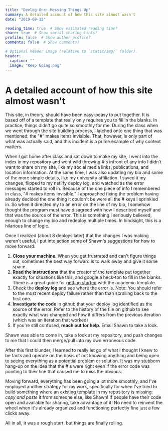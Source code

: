 ```yaml
---
title: "Devlog One: Messing Things Up" 
summary: A detailed account of how this site almost wasn't
date: "2019-09-12"

reading_time: true  # Show estimated reading time?
share: true  # Show social sharing links?
profile: false  # Show author profile?
comments: false  # Show comments?

# Optional header image (relative to `static/img/` folder).
header:
  caption: ""
  image: "Keep Going.png"
---
```


# A detailed account of how this site almost wasn't


This site, in theory, should have been easy-peasy to put together. It is based off of a template that really only requires you to fill in the blanks. In practice, things didn't go quite so smoothly for me. During the class when we went through the site building process, I latched onto one thing that was mentioned: the "#" makes items invisible. That, however, is only part of what was actually said, and this incident is a prime example of why context matters. 

When I got home after class and sat down to make my site, I went into the index in my repository and went wild throwing #'s infront of any info I didn't want to share on my site, like my social media links, publications, and location information. At the same time, I was also updating my bio and some of the more simple details, like my university affiliation. I saved it my changes, flipped to my netlify deploy log, and watched as the error messages started to roll in. Because of the one piece of info I remembered in class, "# makes items invisible," I approached fixing the problem having already decided the one thing it couldn't be were all the # keys I sprinkled in. So when it directed my to an error on the line of my bio, I somehow thought the program must have disagreed with how I described myself and that was the source of the error. This is something I seriously believed, enough to change my bio and redeploy multiple times. In hindsight, this is a hilarious line of logic. 

Once I realized (about 8 deploys later) that the changes I was making weren't useful, I put into action some of Shawn's suggestions for how to move forward:

1. **Close your machine**. When you get frustrated and can't figure things out, sometimes the best way forward is to walk away and give it some space. 
2. **Read the instructions** that the creator of the template put together exactly for situations like this, and google a heck-ton to fill in the blanks. There is a great guide for [getting started](https://sourcethemes.com/academic/docs/) with the academic template.  
3. Check the **deploy log** and see where the error is. Note: You should refer to the most recent deploy failure rather than than scrolling back to the first one. 
4. **Investigate the code** in github that your deploy log identified as the source of the error. Refer to the history of the file on github to see exactly what was changed and how it differs from the previous iteration (which was an iteration that worked)
5. If you're still confused, **reach out for help**. Email Shawn to take a look. 

Shawn was able to come in, take a look at my repository, and push changes to me that I could then merge/pull into my own erroneous code. 

After this first blunder, I learned to really let go of what I thought I knew to be facts and operate on the basis of not knowing anything and being open to seeing everything as a potential problem or solution. It was my stubborn hang-up on the idea that the #'s were right even if the error code was pointing to their line that caused me to miss the obvious. 

Moving forward, everything has been going a lot more smoothly, and I've employed another strategy for my work, specifically for when I've tried to build something where an existing template in my repository is missing: *copy and paste* it from someone else, like Shawn! If people have their code open and available for sharing, take advantage of it! No need to reinvent the wheel when it's already organized and functioning perfectly fine just a few clicks away. 

All in all, it was a rough start, but things are finally rolling. 

